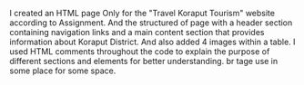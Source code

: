 I created an HTML page Only for the "Travel Koraput Tourism" website according to Assignment.
And the structured of page with a header section containing navigation links and a main content section that provides information about Koraput District. 
And also added 4 images within a table.
I used HTML comments throughout the code to explain the purpose of different sections and elements for better understanding.
br tage use in some place for some space.
